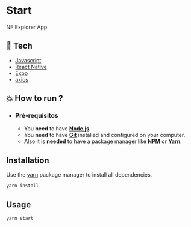 # Start

NF Explorer App

## :rocket: Tech

- [Javascript](https://www.javascript.com/)
- [React Native](https://reactnative.dev/)
- [Expo](https://expo.io/)
- [axios](https://github.com/axios/axios)

## :boom: How to run ?

- ### **Pré-requisitos**

  - You **need** to have **[Node.js](https://nodejs.org/en/)**.
  - You **need** to have **[Git](https://git-scm.com/)** installed and configured on your computer.
  - Also it is **needed** to have a package manager like **[NPM](https://www.npmjs.com/)** or **[Yarn](https://yarnpkg.com/)**.

## Installation

Use the [yarn](https://yarnpkg.com/) package manager to install all dependencies.

```bash
yarn install
```

## Usage

```bash
yarn start
```
